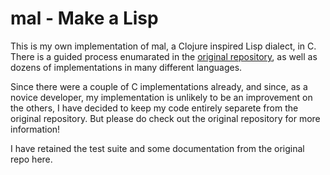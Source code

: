# mal - Make a Lisp

This is my own implementation of mal, a Clojure inspired Lisp dialect, in C. 
There is a guided process enumarated in the [original repository](https://github.com/kanaka/mal), 
as well as dozens of implementations in many different languages.

Since there were a couple of C implementations already, 
and since, as a novice developer, my implementation is unlikely to be an improvement on the others,
I have decided to keep my code entirely separete from the original repository. 
But please do check out the original repository for more information!

I have retained the test suite and some documentation from the original repo here.
